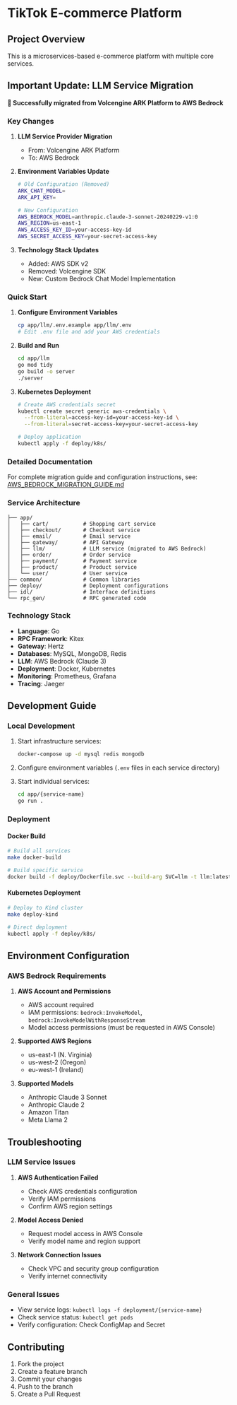 # TikTok E-commerce Platform

## Project Overview

This is a microservices-based e-commerce platform with multiple core services.

## Important Update: LLM Service Migration

**🔄 Successfully migrated from Volcengine ARK Platform to AWS Bedrock**

### Key Changes

1. **LLM Service Provider Migration**
   - From: Volcengine ARK Platform
   - To: AWS Bedrock

2. **Environment Variables Update**
   ```bash
   # Old Configuration (Removed)
   ARK_CHAT_MODEL=
   ARK_API_KEY=
   
   # New Configuration
   AWS_BEDROCK_MODEL=anthropic.claude-3-sonnet-20240229-v1:0
   AWS_REGION=us-east-1
   AWS_ACCESS_KEY_ID=your-access-key-id
   AWS_SECRET_ACCESS_KEY=your-secret-access-key
   ```

3. **Technology Stack Updates**
   - Added: AWS SDK v2
   - Removed: Volcengine SDK
   - New: Custom Bedrock Chat Model Implementation

### Quick Start

1. **Configure Environment Variables**
   ```bash
   cp app/llm/.env.example app/llm/.env
   # Edit .env file and add your AWS credentials
   ```

2. **Build and Run**
   ```bash
   cd app/llm
   go mod tidy
   go build -o server
   ./server
   ```

3. **Kubernetes Deployment**
   ```bash
   # Create AWS credentials secret
   kubectl create secret generic aws-credentials \
     --from-literal=access-key-id=your-access-key-id \
     --from-literal=secret-access-key=your-secret-access-key
   
   # Deploy application
   kubectl apply -f deploy/k8s/
   ```

### Detailed Documentation

For complete migration guide and configuration instructions, see: [AWS_BEDROCK_MIGRATION_GUIDE.md](./AWS_BEDROCK_MIGRATION_GUIDE.md)

### Service Architecture

```
├── app/
│   ├── cart/           # Shopping cart service
│   ├── checkout/       # Checkout service  
│   ├── email/          # Email service
│   ├── gateway/        # API Gateway
│   ├── llm/            # LLM service (migrated to AWS Bedrock)
│   ├── order/          # Order service
│   ├── payment/        # Payment service
│   ├── product/        # Product service
│   └── user/           # User service
├── common/             # Common libraries
├── deploy/             # Deployment configurations
├── idl/                # Interface definitions
└── rpc_gen/            # RPC generated code
```

### Technology Stack

- **Language**: Go
- **RPC Framework**: Kitex
- **Gateway**: Hertz
- **Databases**: MySQL, MongoDB, Redis
- **LLM**: AWS Bedrock (Claude 3)
- **Deployment**: Docker, Kubernetes
- **Monitoring**: Prometheus, Grafana
- **Tracing**: Jaeger

## Development Guide

### Local Development

1. Start infrastructure services:
   ```bash
   docker-compose up -d mysql redis mongodb
   ```

2. Configure environment variables (`.env` files in each service directory)

3. Start individual services:
   ```bash
   cd app/{service-name}
   go run .
   ```

### Deployment

#### Docker Build
```bash
# Build all services
make docker-build

# Build specific service
docker build -f deploy/Dockerfile.svc --build-arg SVC=llm -t llm:latest .
```

#### Kubernetes Deployment
```bash
# Deploy to Kind cluster
make deploy-kind

# Direct deployment
kubectl apply -f deploy/k8s/
```

## Environment Configuration

### AWS Bedrock Requirements

1. **AWS Account and Permissions**
   - AWS account required
   - IAM permissions: `bedrock:InvokeModel`, `bedrock:InvokeModelWithResponseStream`
   - Model access permissions (must be requested in AWS Console)

2. **Supported AWS Regions**
   - us-east-1 (N. Virginia)
   - us-west-2 (Oregon)  
   - eu-west-1 (Ireland)

3. **Supported Models**
   - Anthropic Claude 3 Sonnet
   - Anthropic Claude 2
   - Amazon Titan
   - Meta Llama 2

## Troubleshooting

### LLM Service Issues

1. **AWS Authentication Failed**
   - Check AWS credentials configuration
   - Verify IAM permissions
   - Confirm AWS region settings

2. **Model Access Denied**
   - Request model access in AWS Console
   - Verify model name and region support

3. **Network Connection Issues**
   - Check VPC and security group configuration
   - Verify internet connectivity

### General Issues

- View service logs: `kubectl logs -f deployment/{service-name}`
- Check service status: `kubectl get pods`
- Verify configuration: Check ConfigMap and Secret

## Contributing

1. Fork the project
2. Create a feature branch
3. Commit your changes
4. Push to the branch
5. Create a Pull Request

